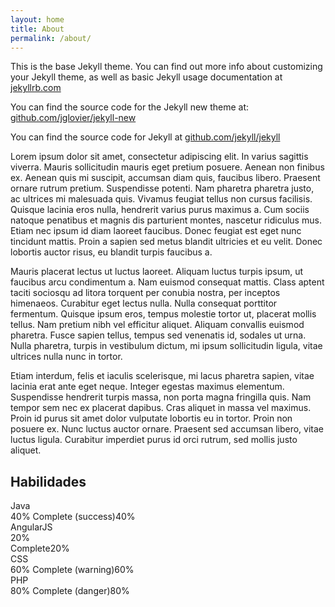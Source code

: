 ```yaml
---
layout: home
title: About
permalink: /about/
---
```


This is the base Jekyll theme. You can find out more info about customizing your Jekyll theme, as well as basic Jekyll usage documentation at [jekyllrb.com](http://jekyllrb.com/)

You can find the source code for the Jekyll new theme at: [github.com/jglovier/jekyll-new](https://github.com/jglovier/jekyll-new)

You can find the source code for Jekyll at [github.com/jekyll/jekyll](https://github.com/jekyll/jekyll)

<p class="text-left about">
  Lorem ipsum dolor sit amet, consectetur adipiscing elit. In varius sagittis viverra. Mauris sollicitudin mauris eget pretium posuere. Aenean non finibus ex. Aenean quis mi suscipit, accumsan diam quis, faucibus libero. Praesent ornare rutrum pretium. Suspendisse potenti. Nam pharetra pharetra justo, ac ultrices mi malesuada quis. Vivamus feugiat tellus non cursus facilisis. Quisque lacinia eros nulla, hendrerit varius purus maximus a. Cum sociis natoque penatibus et magnis dis parturient montes, nascetur ridiculus mus. Etiam nec ipsum id diam laoreet faucibus. Donec feugiat est eget nunc tincidunt mattis. Proin a sapien sed metus blandit ultricies et eu velit. Donec lobortis auctor risus, eu blandit turpis faucibus a.
</p>
<p class="text-left about">
  Mauris placerat lectus ut luctus laoreet. Aliquam luctus turpis ipsum, ut faucibus arcu condimentum a. Nam euismod consequat mattis. Class aptent taciti sociosqu ad litora torquent per conubia nostra, per inceptos himenaeos. Curabitur eget lectus nulla. Nulla consequat porttitor fermentum. Quisque ipsum eros, tempus molestie tortor ut, placerat mollis tellus. Nam pretium nibh vel efficitur aliquet. Aliquam convallis euismod pharetra. Fusce sapien tellus, tempus sed venenatis id, sodales ut urna. Nulla pharetra, turpis in vestibulum dictum, mi ipsum sollicitudin ligula, vitae ultrices nulla nunc in tortor.
</p>
<p class="text-left about">
  Etiam interdum, felis et iaculis scelerisque, mi lacus pharetra sapien, vitae lacinia erat ante eget neque. Integer egestas maximus elementum. Suspendisse hendrerit turpis massa, non porta magna fringilla quis. Nam tempor sem nec ex placerat dapibus. Cras aliquet in massa vel maximus. Proin id purus sit amet dolor vulputate lobortis eu in tortor. Proin non posuere ex. Nunc luctus auctor ornare. Praesent sed accumsan libero, vitae luctus ligula. Curabitur imperdiet purus id orci rutrum, sed mollis justo aliquet.
</p>

<h2>Habilidades</h2>
<div class="text-left animated zoomIn">
  <label>Java</label>
  <div class="progress">
    <div class="progress-bar progress-bar-success" role="progressbar" aria-valuenow="40" aria-valuemin="0" aria-valuemax="100" style="width: 40%">
      <span class="sr-only">40% Complete (success)</span>40%
    </div>
  </div>
  <label>AngularJS</label>
  <div class="progress">
    <div class="progress-bar progress-bar-info" role="progressbar" aria-valuenow="20" aria-valuemin="0" aria-valuemax="100" style="width: 20%">
      <span class="sr-only">20% Complete</span>20%
    </div>
  </div>
  <label>CSS</label>
  <div class="progress">
    <div class="progress-bar progress-bar-warning" role="progressbar" aria-valuenow="60" aria-valuemin="0" aria-valuemax="100" style="width: 60%">
      <span class="sr-only">60% Complete (warning)</span>60%
    </div>
  </div>
  <label>PHP</label>
  <div class="progress">
    <div class="progress-bar progress-bar-danger" role="progressbar" aria-valuenow="80" aria-valuemin="0" aria-valuemax="100" style="width: 80%">
      <span class="sr-only">80% Complete (danger)</span>80%
    </div>
  </div>
</div>

<div> 
  <span class="fa fa-star fa-2x" data-rating="1"></span>
  <span class="fa fa-star fa-2x" data-rating="2"></span>
  <span class="fa fa-star fa-2x" data-rating="3"></span>
  <span class="fa fa-star-o fa-2x" data-rating="4"></span>
  <span class="fa fa-star-o fa-2x" data-rating="5"></span>
</div>